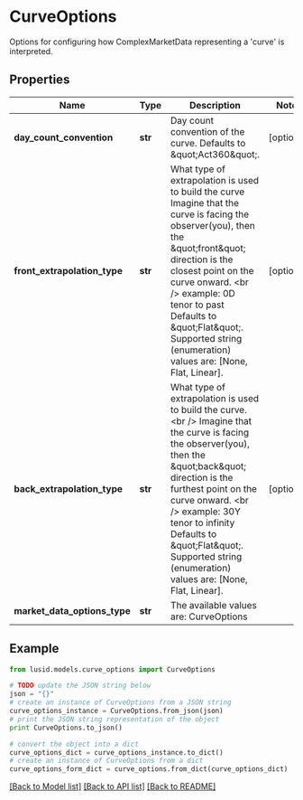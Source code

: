 # CurveOptions

Options for configuring how ComplexMarketData representing a 'curve' is interpreted.

## Properties
Name | Type | Description | Notes
------------ | ------------- | ------------- | -------------
**day_count_convention** | **str** | Day count convention of the curve. Defaults to \&quot;Act360\&quot;. | [optional] 
**front_extrapolation_type** | **str** | What type of extrapolation is used to build the curve  Imagine that the curve is facing the observer(you), then the \&quot;front\&quot; direction is the closest point on the curve onward. &lt;br /&gt;  example: 0D tenor to past  Defaults to \&quot;Flat\&quot;. Supported string (enumeration) values are: [None, Flat, Linear]. | [optional] 
**back_extrapolation_type** | **str** | What type of extrapolation is used to build the curve.  &lt;br /&gt;  Imagine that the curve is facing the observer(you), then the \&quot;back\&quot; direction is the furthest point on the curve onward. &lt;br /&gt;  example: 30Y tenor to infinity  Defaults to \&quot;Flat\&quot;. Supported string (enumeration) values are: [None, Flat, Linear]. | [optional] 
**market_data_options_type** | **str** | The available values are: CurveOptions | 

## Example

```python
from lusid.models.curve_options import CurveOptions

# TODO update the JSON string below
json = "{}"
# create an instance of CurveOptions from a JSON string
curve_options_instance = CurveOptions.from_json(json)
# print the JSON string representation of the object
print CurveOptions.to_json()

# convert the object into a dict
curve_options_dict = curve_options_instance.to_dict()
# create an instance of CurveOptions from a dict
curve_options_form_dict = curve_options.from_dict(curve_options_dict)
```
[[Back to Model list]](../README.md#documentation-for-models) [[Back to API list]](../README.md#documentation-for-api-endpoints) [[Back to README]](../README.md)


